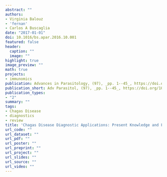 ```yaml
---
abstract: ""
authors:
- Virginia Balouz
- 'fernan'
- Carlos A Buscaglia
date: "2017-01-01"
doi: 10.1016/bs.apar.2016.10.001
featured: false
header:
  caption: ""
  image: ""
highlight: true
image_preview: ""
math: true
projects:
- immunomics
publication: Advances in Parasitology, (97), _pp. 1--45_, https://doi.org/10.1016/bs.apar.2016.10.001
publication_short: Adv Parasitol, (97), _pp. 1--45_, https://doi.org/10.1016/bs.apar.2016.10.001
publication_types:
- "2"
summary: ""
tags:
- Chagas Disease
- diagnostics
- review
title: 'Chagas Disease Diagnostic Applications: Present Knowledge and Future Steps'
url_code: ""
url_dataset: ""
url_pdf: ""
url_poster: ""
url_preprint: ""
url_project: ""
url_slides: ""
url_source: ""
url_video: ""
---
```

